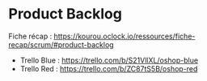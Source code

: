 # Product Backlog

Fiche récap : https://kourou.oclock.io/ressources/fiche-recap/scrum/#product-backlog

- Trello Blue : https://trello.com/b/S21VllXL/oshop-blue
- Trello Red : https://trello.com/b/ZC87tS5B/oshop-red
